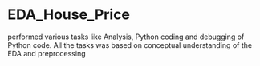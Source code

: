 # EDA_House_Price
performed various tasks like Analysis, Python coding and debugging of Python code. All the tasks was based on conceptual understanding of the EDA and preprocessing

